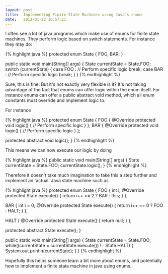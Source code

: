 ```yaml
---
layout: post
title:  Implementing Finite State Machines using Java's enums
date:   2012-01-22 16:57:21
---
```


I often see a lot of java programs which make use of enums for finite state machines. They perform logic based on switch statements. For instance they may do:

{% highlight java %}
protected enum State {
  FOO, BAR;
}

public static void main(String[] args) {
  State currentState = State.FOO;
  switch (currentState) {
    case FOO :
      // Perform specific logic
      break;
    case BAR :
      // Perform specific logic
      break;
  }
}
{% endhighlight %}


Sure, this is fine. But it's not exactly very flexible is it? It's not taking advantage of the fact that enums can offer logic within the enum itself. For instance enums can offer a public abstract void method, which all enum constants must override and implement logic to.

For instance

{% highlight java %}
protected enum State {
  FOO {
    @Override
    protected void logic() {
      // Perform specific logic
    }
  },
  BAR {
    @Override
    protected void logic() {
      // Perform specific logic
    }
  };

  protected abstract void logic();
}
{% endhighlight %}

This means we can now execute our logic by doing

{% highlight java %}
public static void main(String[] args) {
  State currentState = State.FOO;
  currentState.logic();
}
{% endhighlight %}

Therefore it doesn't take much imagination to take this a step further and implement an 'actual' Java state machine such as

{% highlight java %}
protected enum State {
  FOO {
    int i;
    @Override
    protected State execute() {
      return i++ >= 2 ? BAR : this;
    }
  },

  BAR {
    int i = 0;
    @Override
    protected State execute() {
			return i++ == 0 ? FOO : HALT;
    }
  },

  HALT {
    @Override
    protected State execute() {
      return null;
    }
  };

  protected abstract State execute();
}

public static void main(String[] args) {
  State currentState = State.FOO;
  while((currentState = currentState.execute()) != State.HALT) {
    System.out.println(currentState);
  }
}
{% endhighlight %}

Hopefully this helps someone learn a bit more about enums, and potentially how to implement a finite state machine in java using enums.
